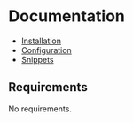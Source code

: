 # Documentation

* [Installation](../README.md#installation)
* [Configuration](Configuration.md)
* [Snippets](Snippets.md)

## Requirements

No requirements.